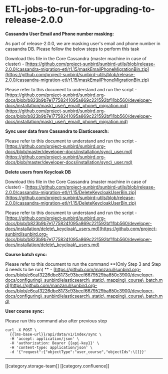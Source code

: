 # ETL-jobs-to-run-for-upgrading-to-release-2.0.0

**Cassandra User Email and Phone number masking:**

As part of release-2.0.0, we are masking user's email and phone number in cassandra DB. Please follow the below steps to perform this task

Download this file in the Core Cassandra (master machine in case of cluster) - [https://github.com/project-sunbird/sunbird-utils/blob/release-2.0.0/cassandra-migration-etl/r1.15/maskEmailPhoneMigrationBin.zip](https://github.com/project-sunbird/sunbird-utils/blob/release-2.0.0/cassandra-migration-etl/r1.15/maskEmailPhoneMigrationBin.zip)

Please refer to this document to understand and run the script - [https://github.com/project-sunbird/sunbird.org-docs/blob/b823b9b7e17758241095a869c221592bf11bb560/developer-docs/installation/mask\_user\_email\_phone\_migration.md](https://github.com/project-sunbird/sunbird.org-docs/blob/b823b9b7e17758241095a869c221592bf11bb560/developer-docs/installation/mask\_user\_email\_phone\_migration.md)

**Sync user data from Cassandra to Elasticsearch:**

Please refer to this document to understand and run the script - [https://github.com/project-sunbird/sunbird.org-docs/blob/master/developer-docs/installation/sync\_user.md](https://github.com/project-sunbird/sunbird.org-docs/blob/master/developer-docs/installation/sync\_user.md)

**Delete users from Keycloak DB**

Download this file in the Core Cassandra (master machine in case of cluster) - [https://github.com/project-sunbird/sunbird-utils/blob/release-2.0.0/cassandra-migration-etl/r1.15/DeleteKeycloakUserBin.zip](https://github.com/project-sunbird/sunbird-utils/blob/release-2.0.0/cassandra-migration-etl/r1.15/DeleteKeycloakUserBin.zip)

Please refer to this document to understand and run the script - [https://github.com/project-sunbird/sunbird.org-docs/blob/b823b9b7e17758241095a869c221592bf11bb560/developer-docs/installation/delete\_keycloak\_users.md](https://github.com/project-sunbird/sunbird.org-docs/blob/b823b9b7e17758241095a869c221592bf11bb560/developer-docs/installation/delete\_keycloak\_users.md)

**Course batch sync:**

Please refer to this document to run the command  \*\*(Only Step 3 and Step 4 needs to be run) \*\* - [https://github.com/manzarul/sunbird.org-docs/blob/e6caf3226dbe8173c93becf6679529ba850c3900/developer-docs/configuring\_sunbird/elasticsearch\_static\_mapping\_course\_batch.md](https://github.com/manzarul/sunbird.org-docs/blob/e6caf3226dbe8173c93becf6679529ba850c3900/developer-docs/configuring\_sunbird/elasticsearch\_static\_mapping\_course\_batch.md)

**User course sync:**

Please run this command also after previous step

```
curl -X POST \
  {{lms-base-url}}/api/data/v1/index/sync \
  -H 'accept: application/json' \
  -H 'authorization: Bearer {{api-key}}' \
  -H 'content-type: application/json' \
  -d '{"request":{"objectType":"user_course","objectIds":\[]}}'
```

***

\[\[category.storage-team]] \[\[category.confluence]]
